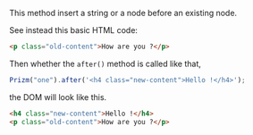 This method insert a string or a node before an existing node.

See instead this basic HTML code:

```html
<p class="old-content">How are you ?</p>
```

Then whether the `after()` method is called like that,

```js
Prizm("one").after('<h4 class="new-content">Hello !</h4>');
```

the DOM will look like this.

```html
<h4 class="new-content">Hello !</h4>
<p class="old-content">How are you ?</p>
```
